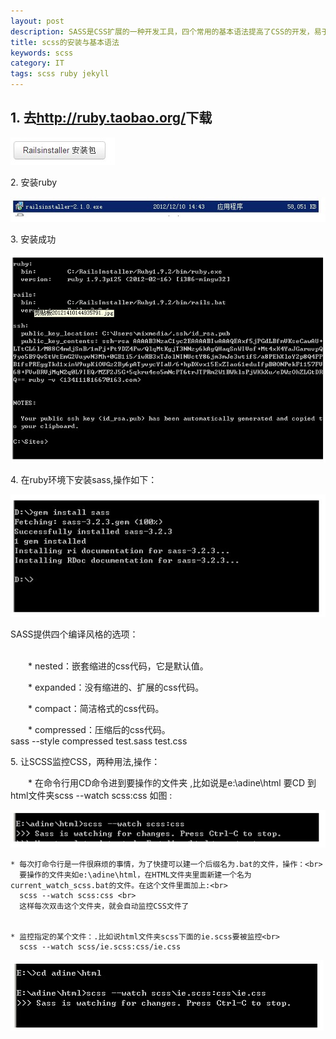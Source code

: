 ```yaml
---
layout: post
description: SASS是CSS扩展的一种开发工具，四个常用的基本语法提高了CSS的开发，易于维护。sass是用ruby语言开发的所以在安装sass前必须先安装ruby.
title: scss的安装与基本语法
keywords: scss
category: IT
tags: scss ruby jekyll 
---
```




<h2>1. 去<a href="#">http://ruby.taobao.org/</a>下载</h2>

<img src="/img/r1.jpg" />

<p>2. 安装ruby</p>

<img src="/img/r2.jpg" />

<p>3. 安装成功</p>

<img src="/img/r3.jpg" />

<p>4. 在ruby环境下安装sass,操作如下：</p>

<img src="/img/r4.jpg" />

<p>SASS提供四个编译风格的选项：<br><br>

　　* nested：嵌套缩进的css代码，它是默认值。<br>

　　* expanded：没有缩进的、扩展的css代码。<br>

　　* compact：简洁格式的css代码。<br>

　　* compressed：压缩后的css代码。<br>
	 sass --style compressed test.sass test.css</p>



<p>5. 让SCSS监控CSS，两种用法,操作：<br>

　　* 在命令行用CD命令进到要操作的文件夹  ,比如说是e:\adine\html
        要CD 到html文件夹scss --watch scss:css 如图 :
</p>

<img src="/img/r5.jpg" />

	* 每次打命令行是一件很麻烦的事情，为了快捷可以建一个后缀名为.bat的文件，操作：<br>
   	  要操作的文件夹如e:\adine\html，在HTML文件夹里面新建一个名为current_watch_scss.bat的文件。在这个文件里面加上:<br>
      scss --watch scss:css <br>	
	  这样每次双击这个文件夹，就会自动监控CSS文件了


	* 监控指定的某个文件：.比如说html文件夹scss下面的ie.scss要被监控<br>
	  scss --watch scss/ie.scss:css/ie.css 

<img src="/img/r6.jpg" />














